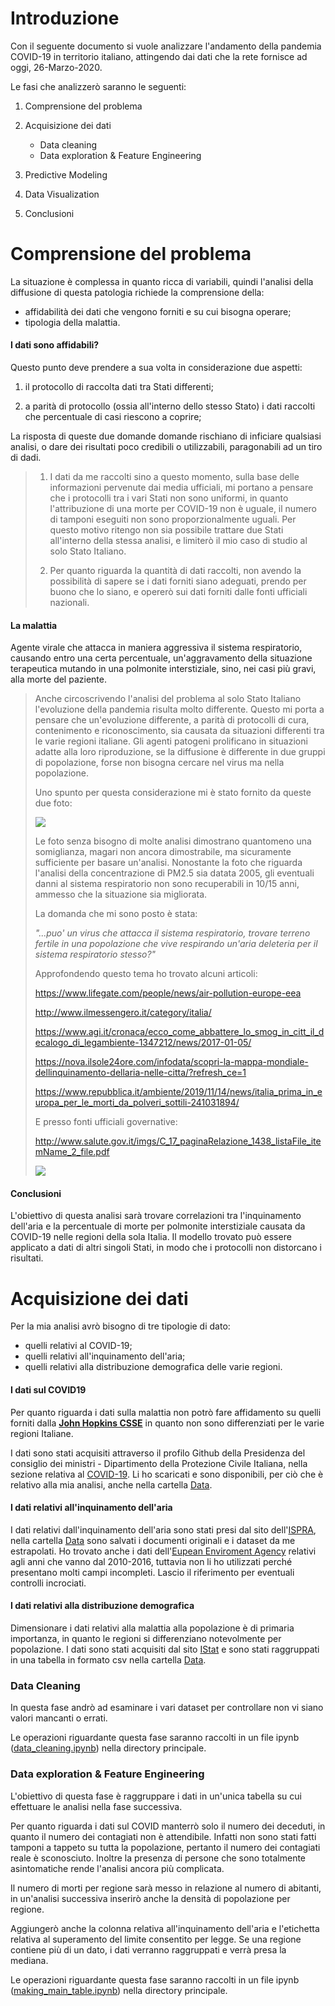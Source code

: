 # Introduzione

Con il seguente documento si vuole analizzare l'andamento della pandemia COVID-19 in territorio italiano, attingendo dai dati che la rete fornisce ad oggi, 26-Marzo-2020.

Le fasi che analizzerò saranno le seguenti:

1. Comprensione del problema

2. Acquisizione dei dati
   * Data cleaning
   * Data exploration & Feature Engineering
3. Predictive Modeling
4. Data Visualization
5. Conclusioni



# Comprensione del problema

La situazione è complessa in quanto ricca di variabili, quindi l'analisi della diffusione di questa patologia richiede la comprensione della:

* affidabilità dei dati che vengono forniti e su cui bisogna operare;
* tipologia della malattia.

#### I dati sono affidabili?

Questo punto deve prendere a sua volta in considerazione due aspetti:

1. il protocollo di raccolta dati tra Stati differenti;

2. a parità di protocollo (ossia all'interno dello stesso Stato) i dati raccolti che percentuale di casi riescono a coprire;

La risposta di queste due domande domande rischiano di inficiare qualsiasi analisi, o dare dei risultati poco credibili o utilizzabili, paragonabili ad un tiro di dadi.

> 1. I dati da me raccolti sino a questo momento, sulla base delle informazioni pervenute dai media ufficiali, mi portano a pensare che i protocolli tra i vari Stati non sono uniformi, in quanto l'attribuzione di una morte per COVID-19 non è uguale, il numero di tamponi eseguiti non sono proporzionalmente uguali. Per questo motivo ritengo non sia possibile trattare due Stati all'interno della stessa analisi, e limiterò il mio caso di studio al solo Stato Italiano.
>
> 2. Per quanto riguarda la quantità di dati raccolti, non avendo la possibilità di sapere se i dati forniti siano adeguati, prendo per buono che lo siano, e opererò sui dati forniti dalle fonti ufficiali nazionali.

#### La malattia

Agente virale che attacca in maniera aggressiva il sistema respiratorio, causando entro una certa percentuale, un'aggravamento della situazione terapeutica mutando in una polmonite interstiziale, sino, nei casi più gravi, alla morte del paziente.

> Anche circoscrivendo l'analisi del problema al solo Stato Italiano l'evoluzione della pandemia risulta molto differente. Questo mi porta a pensare che un'evoluzione differente, a parità di protocolli di cura, contenimento e riconoscimento, sia causata da situazioni differenti tra le varie regioni italiane. Gli agenti patogeni prolificano in situazioni adatte alla loro riproduzione, se la diffusione è differente in due gruppi di popolazione, forse non bisogna cercare nel virus ma nella popolazione.
>
> Uno spunto per questa considerazione mi è stato fornito da queste due foto:
>
> ![](Images/PM25-COVID19.png)
>
> Le foto senza bisogno di molte analisi dimostrano quantomeno una somiglianza, magari non ancora dimostrabile, ma sicuramente sufficiente per basare un'analisi. Nonostante la foto che riguarda l'analisi della concentrazione di PM2.5 sia datata 2005, gli eventuali danni al sistema respiratorio non sono recuperabili in 10/15 anni, ammesso che la situazione sia migliorata.
>
> La domanda che mi sono posto è stata:
>
> *"...puo' un virus che attacca il sistema respiratorio, trovare terreno fertile in una popolazione che vive respirando un'aria deleteria per il sistema respiratorio stesso?"*
>
> Approfondendo questo tema ho trovato alcuni articoli:
>
> https://www.lifegate.com/people/news/air-pollution-europe-eea
>
> http://www.ilmessengero.it/category/italia/
>
> https://www.agi.it/cronaca/ecco_come_abbattere_lo_smog_in_citt_il_decalogo_di_legambiente-1347212/news/2017-01-05/
>
> https://nova.ilsole24ore.com/infodata/scopri-la-mappa-mondiale-dellinquinamento-dellaria-nelle-citta/?refresh_ce=1
>
> https://www.repubblica.it/ambiente/2019/11/14/news/italia_prima_in_europa_per_le_morti_da_polveri_sottili-241031894/
>
> E presso fonti ufficiali governative:
>
> http://www.salute.gov.it/imgs/C_17_paginaRelazione_1438_listaFile_itemName_2_file.pdf
>
> ![](Images/Pm25_Italy_RelazioneGovernoSalute.png)



#### Conclusioni

L'obiettivo di questa analisi sarà trovare correlazioni tra l'inquinamento dell'aria e la percentuale di morte per polmonite interstiziale causata da COVID-19 nelle regioni della sola Italia.  Il modello trovato può essere applicato a dati di altri singoli Stati, in modo che i protocolli non distorcano i risultati.



# Acquisizione dei dati

Per la mia analisi avrò bisogno di tre tipologie di dato:

* quelli relativi al COVID-19;
* quelli relativi all'inquinamento dell'aria;
* quelli relativi alla distribuzione demografica delle varie regioni.

#### I dati sul COVID19

Per quanto riguarda i dati sulla malattia non potrò fare affidamento su quelli forniti dalla **[John Hopkins CSSE](https://github.com/CSSEGISandData/COVID-19/tree/master/csse_covid_19_data/csse_covid_19_time_series)** in quanto non sono differenziati per le varie regioni Italiane.

I dati sono stati acquisiti attraverso il profilo Github della Presidenza del consiglio dei ministri - Dipartimento della Protezione Civile Italiana, nella sezione relativa al [COVID-19](https://github.com/pcm-dpc/COVID-19/tree/master/dati-regioni). Li ho scaricati e sono disponibili, per ciò che è relativo alla mia analisi, anche nella cartella [Data](Data/Covid19).

#### I dati relativi all'inquinamento dell'aria

I dati relativi dall'inquinamento dell'aria sono stati presi dal sito dell'[ISPRA](https://annuario.isprambiente.it/ada/basic/7080), nella cartella [Data](Data/air_pollution_data) sono salvati i documenti originali e i dataset da me estrapolati. Ho trovato anche i dati dell'[Eupean Enviroment Agency](https://www.eea.europa.eu/data-and-maps/data/air-pollutant-concentrations-at-station) relativi agli anni che vanno dal 2010-2016, tuttavia non li ho utilizzati perché presentano molti campi incompleti. Lascio il riferimento per eventuali controlli incrociati.

#### I dati relativi alla distribuzione demografica

Dimensionare i dati relativi alla malattia alla popolazione è di primaria importanza, in quanto le regioni si differenziano notevolmente per popolazione. I dati sono stati acquisiti dal sito [IStat](http://dati.istat.it/Index.aspx?QueryId=18545) e sono stati raggruppati in una tabella in formato csv nella cartella [Data](Data/demographic_data).

### Data Cleaning

In questa fase andrò ad esaminare i vari dataset per controllare non vi siano valori mancanti o errati.

Le operazioni riguardante questa fase saranno raccolti in un file ipynb ([data_cleaning.ipynb](data_cleaning.ipynb)) nella directory principale.

### Data exploration & Feature Engineering

L'obiettivo di questa fase è raggruppare i dati in un'unica tabella su cui effettuare le analisi nella fase successiva.

Per quanto riguarda i dati sul COVID manterrò solo il numero dei deceduti, in quanto il numero dei contagiati non è attendibile. Infatti non sono stati fatti tamponi a tappeto su tutta la popolazione, pertanto il numero dei contagiati reale è sconosciuto. Inoltre la presenza di persone che sono totalmente asintomatiche rende l'analisi ancora più complicata.

Il numero di morti per regione sarà messo in relazione al numero di abitanti, in un'analisi successiva inserirò anche la densità di popolazione per regione.

Aggiungerò anche la colonna relativa all'inquinamento dell'aria e l'etichetta relativa al superamento del limite consentito per legge. Se una regione contiene più di un dato, i dati verranno raggruppati e verrà presa la mediana.

Le operazioni riguardante questa fase saranno raccolti in un file ipynb ([making_main_table.ipynb](making_main_table.ipynb)) nella directory principale.